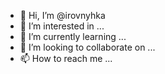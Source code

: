 - 👋 Hi, I’m @irovnyhka
- 👀 I’m interested in ...
- 🌱 I’m currently learning ...
- 💞️ I’m looking to collaborate on ...
- 📫 How to reach me ...

<!---
irovnyhka/irovnyhka is a ✨ special ✨ repository because its `README.md` (this file) appears on your GitHub profile.
You can click the Preview link to take a look at your changes.
--->
